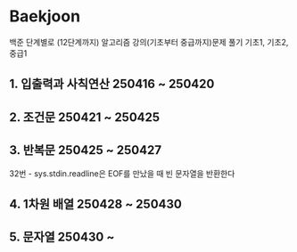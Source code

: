 # Baekjoon

백준 단계별로 (12단계까지)
알고리즘 강의(기초부터 중급까지)문제 풀기
기초1, 기초2, 중급1

## 1. 입출력과 사칙연산 250416 ~ 250420
## 2. 조건문 250421 ~ 250425
## 3. 반복문 250425 ~ 250427
32번 - sys.stdin.readline은 EOF를 만났을 때 빈 문자열을 반환한다
## 4. 1차원 배열 250428 ~ 250430
## 5. 문자열 250430 ~ 
